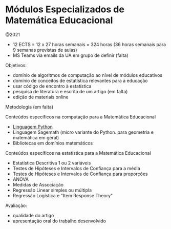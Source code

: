 # Módulos Especializados de Matemática Educacional 

@2021

* 12 ECTS = 12 x 27 horas semanais = 324 horas (36 horas semanais para 9 semanas previstas de aulas)
* MS Teams via emails da UA em grupo de definir (falta)


Objetivos:

- domínio de algoritmos de computação ao nível de módulos educativos
- domínio de conceitos de estatística relevantes para a educação
- usar código de encontro à estatística
- pesquisa de literatura e escrita de um artigo (em falta)
- edição de materiais online

Metodologia (em falta)

Conteúdos específicos na computação para a Matemática Educacional

- [Linguagem Python](https://colab.research.google.com/drive/1-1Ps41X15HgbqbJkI1orPKakC5O8EvCQ)
- Linguagem Sagemath (micro variante do Python. para geometria e matemática em geral)
- Bibliotecas em domínios matemáticos

Conteúdos específicos na estatística para a Matemática Educacional

- Estatística Descritiva 1 ou 2 variáveis
- Testes de Hipóteses e Intervalos de Confiança para a média
- Testes de Hipóteses e Intervalos de Confiança para proporções
- ANOVA
- Medidas de Associação
- Regressão Linear simples ou múltipla
- Regressão Logística e "Item Response Theory"

Avaliação:

- qualidade do artigo
- apresentação oral do trabalho desenvolvido







